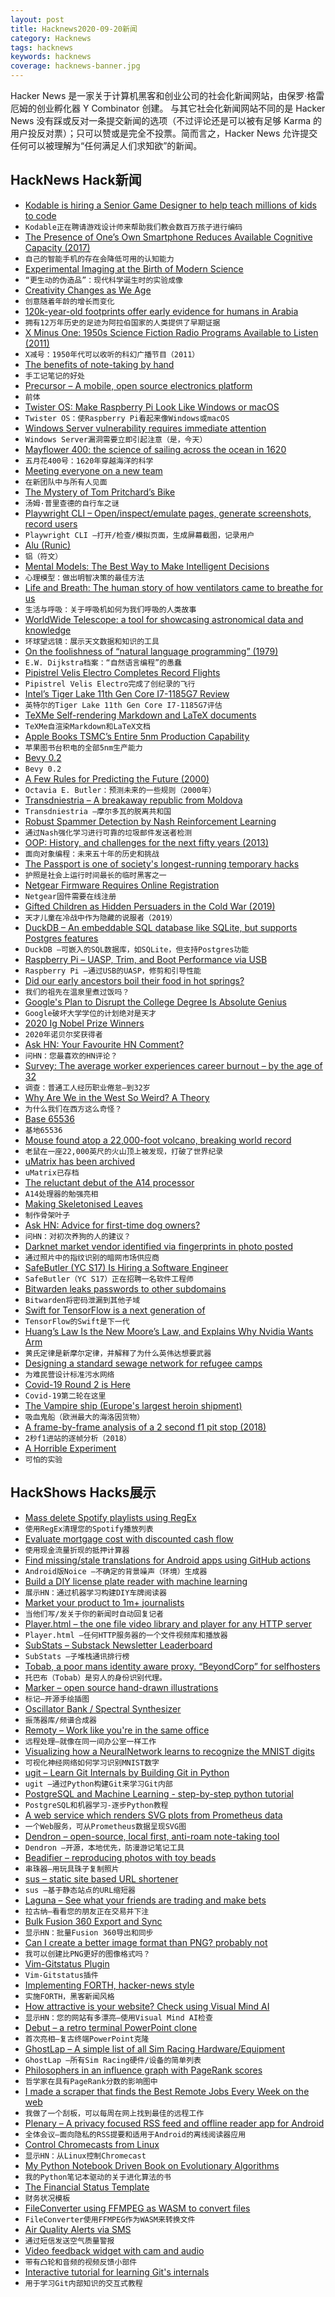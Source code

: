 ```yaml
---
layout: post
title: Hacknews2020-09-20新闻
category: Hacknews
tags: hacknews
keywords: hacknews
coverage: hacknews-banner.jpg
---
```


Hacker News 是一家关于计算机黑客和创业公司的社会化新闻网站，由保罗·格雷厄姆的创业孵化器 Y Combinator 创建。
与其它社会化新闻网站不同的是 Hacker News 没有踩或反对一条提交新闻的选项（不过评论还是可以被有足够 Karma 的用户投反对票）；只可以赞或是完全不投票。简而言之，Hacker News 允许提交任何可以被理解为“任何满足人们求知欲”的新闻。

## HackNews Hack新闻


- [Kodable is hiring a Senior Game Designer to help teach millions of kids to code](https://angel.co/company/kodable/jobs/925512-senior-game-designer)
- `Kodable正在聘请游戏设计师来帮助我们教会数百万孩子进行编码`
- [The Presence of One’s Own Smartphone Reduces Available Cognitive Capacity (2017)](https://www.journals.uchicago.edu/doi/abs/10.1086/691462?journalCode=jacr)
- `自己的智能手机的存在会降低可用的认知能力`
- [Experimental Imaging at the Birth of Modern Science](https://publicdomainreview.org/essay/more-lively-counterfaits)
- `“更生动的伪造品”：现代科学诞生时的实验成像`
- [Creativity Changes as We Age](https://thewalrus.ca/older-wiser-better-aging-artists-are-at-their-peak/)
- `创意随着年龄的增长而变化`
- [120k-year-old footprints offer early evidence for humans in Arabia](https://www.sciencemag.org/news/2020/09/these-120000-year-old-footprints-offer-early-evidence-humans-arabia)
- `拥有12万年历史的足迹为阿拉伯国家的人类提供了早期证据`
- [X Minus One: 1950s Science Fiction Radio Programs Available to Listen (2011)](https://archive.org/details/OTRR_X_Minus_One_Singles)
- `X减号：1950年代可以收听的科幻广播节目（2011）`
- [The benefits of note-taking by hand](https://www.bbc.com/worklife/article/20200910-the-benefits-of-note-taking-by-hand)
- `手工记笔记的好处`
- [Precursor – A mobile, open source electronics platform](https://www.bunniestudios.com/blog/?p=5921)
- `前体`
- [Twister OS: Make Raspberry Pi Look Like Windows or macOS](https://twisteros.com/index.html)
- `Twister OS：使Raspberry Pi看起来像Windows或macOS`
- [Windows Server vulnerability requires immediate attention](https://www.cisa.gov/blog/2020/09/18/windows-server-vulnerability-requires-immediate-attention)
- `Windows Server漏洞需要立即引起注意（是，今天）`
- [Mayflower 400: the science of sailing across the ocean in 1620](https://theconversation.com/mayflower-400-the-science-of-sailing-across-the-ocean-in-1620-144233)
- `五月花400号：1620年穿越海洋的科学`
- [Meeting everyone on a new team](https://www.annashipman.co.uk/jfdi/meeting-everyone.html)
- `在新团队中与所有人见面`
- [The Mystery of Tom Pritchard’s Bike](https://www.bicycling.com/culture/a33995147/tom-pritchard-bike-mystery/)
- `汤姆·普里查德的自行车之谜`
- [Playwright CLI – Open/inspect/emulate pages, generate screenshots, record users](https://github.com/microsoft/playwright-cli)
- `Playwright CLI –打开/检查/模拟页面，生成屏幕截图，记录用户`
- [Alu (Runic)](https://en.wikipedia.org/wiki/Alu_(runic))
- `铝（符文）`
- [Mental Models: The Best Way to Make Intelligent Decisions](https://fs.blog/mental-models/?)
- `心理模型：做出明智决策的最佳方法`
- [Life and Breath: The human story of how ventilators came to breathe for us](https://aeon.co/essays/the-human-story-of-how-ventilators-came-to-breathe-for-us)
- `生活与呼吸：关于呼吸机如何为我们呼吸的人类故事`
- [WorldWide Telescope: a tool for showcasing astronomical data and knowledge](http://worldwidetelescope.org/webclient/)
- `环球望远镜：展示天文数据和知识的工具`
- [On the foolishness of “natural language programming” (1979)](http://www.cs.utexas.edu/users/EWD/transcriptions/EWD06xx/EWD667.html)
- `E.W. Dijkstra档案：“自然语言编程”的愚蠢`
- [Pipistrel Velis Electro Completes Record Flights](https://www.avweb.com/aviation-news/pipistrel-velis-electro-completes-record-flights/)
- `Pipistrel Velis Electro完成了创纪录的飞行`
- [Intel’s Tiger Lake 11th Gen Core I7-1185G7 Review](https://www.anandtech.com/show/16084/intel-tiger-lake-review-deep-dive-core-11th-gen/)
- `英特尔的Tiger Lake 11th Gen Core I7-1185G7评估`
- [TeXMe Self-rendering Markdown and LaTeX documents](https://github.com/susam/texme)
- `TeXMe自渲染Markdown和LaTeX文档`
- [Apple Books TSMC’s Entire 5nm Production Capability](https://www.extremetech.com/computing/315186-apple-books-tsmcs-entire-5nm-production-capability)
- `苹果图书台积电的全部5nm生产能力`
- [Bevy 0.2](https://bevyengine.org/news/bevy-0-2/)
- `Bevy 0.2`
- [A Few Rules for Predicting the Future (2000)](https://web.archive.org/web/20150219020855/http://exittheapple.com/a-few-rules-for-predicting-the-future/)
- `Octavia E. Butler：预测未来的一些规则（2000年）`
- [Transdniestria – A breakaway republic from Moldova](https://www.nationalgeographic.com/photography/proof/2017/03/transinistria-moldova-republic-ukraine/?cmpid=org=ngp::mc=crm-email::src=ngp::cmp=editorial::add=SpecialEdition_Escape_20200917&rid=270AC37550F07188CAC5926E6E931E62)
- `Transdniestria –摩尔多瓦的脱离共和国`
- [Robust Spammer Detection by Nash Reinforcement Learning](https://github.com/YingtongDou/Nash-Detect)
- `通过Nash强化学习进行可靠的垃圾邮件发送者检测`
- [OOP: History, and challenges for the next fifty years (2013)](https://www.sciencedirect.com/science/article/pii/S0890540113000795)
- `面向对象编程：未来五十年的历史和挑战`
- [The Passport is one of society's longest-running temporary hacks](https://www.duoflag.com/on-immigration-restrictions/)
- `护照是社会上运行时间最长的临时黑客之一`
- [Netgear Firmware Requires Online Registration](https://kb.netgear.com/000062364/GC108P-GC108PP-Firmware-Version-1-0-5-8)
- `Netgear固件需要在线注册`
- [Gifted Children as Hidden Persuaders in the Cold War (2019)](http://www.bbk.ac.uk/hiddenpersuaders/blog/gifted-children-as-hidden-persuaders-in-the-cold-war/)
- `天才儿童在冷战中作为隐藏的说服者（2019）`
- [DuckDB – An embeddable SQL database like SQLite, but supports Postgres features](https://duckdb.org/)
- `DuckDB –可嵌入的SQL数据库，如SQLite，但支持Postgres功能`
- [Raspberry Pi – UASP, Trim, and Boot Performance via USB](https://www.jeffgeerling.com/blog/2020/raspberry-pi-usb-boot-uasp-trim-and-performance)
- `Raspberry Pi –通过USB的UASP，修剪和引导性能`
- [Did our early ancestors boil their food in hot springs?](https://news.mit.edu/2020/early-human-hot-springs-food-0915)
- `我们的祖先在温泉里煮过饭吗？`
- [Google's Plan to Disrupt the College Degree Is Absolute Genius](https://www.inc.com/justin-bariso/google-career-certificates-plan-disrupt-college-degree-university-genius.html)
- `Google破坏大学学位的计划绝对是天才`
- [2020 Ig Nobel Prize Winners](https://www.improbable.com/ig-about/winners/)
- `2020年诺贝尔奖获得者`
- [Ask HN: Your Favourite HN Comment?](item?id=24531718)
- `问HN：您最喜欢的HN评论？`
- [Survey: The average worker experiences career burnout – by the age of 32](https://www.studyfinds.org/average-worker-career-burnout-age-32/)
- `调查：普通工人经历职业倦怠–到32岁`
- [Why Are We in the West So Weird? A Theory](https://www.nytimes.com/2020/09/12/books/review/the-weirdest-people-in-the-world-joseph-henrich.html)
- `为什么我们在西方这么奇怪？`
- [Base 65536](https://github.com/qntm/base65536)
- `基地65536`
- [Mouse found atop a 22,000-foot volcano, breaking world record](https://www.nationalgeographic.com/animals/2020/03/mouse-found-atop-volcano-highest-altitude-mammal)
- `老鼠在一座22,000英尺的火山顶上被发现，打破了世界纪录`
- [uMatrix has been archived](https://github.com/gorhill/uMatrix)
- `uMatrix已存档`
- [The reluctant debut of the A14 processor](https://sixcolors.com/post/2020/09/the-reluctant-debut-of-the-a14-processor/)
- `A14处理器的勉强亮相`
- [Making Skeletonised Leaves](https://blog.lidskialf.net/2020/09/17/making-skeletonised-leaves/)
- `制作骨架叶子`
- [Ask HN: Advice for first-time dog owners?](item?id=24532872)
- `问HN：对初次养狗的人的建议？`
- [Darknet market vendor identified via fingerprints in photo posted](https://darknetlive.com/post/dream-vendor-canna-bars-sentenced-to-prison/)
- `通过照片中的指纹识别的暗网市场供应商`
- [SafeButler (YC S17) Is Hiring a Software Engineer](https://www.safebutler.com/careers)
- `SafeButler（YC S17）正在招聘一名软件工程师`
- [Bitwarden leaks passwords to other subdomains](https://twitter.com/RitzmannMarkus/status/1307614248835731456)
- `Bitwarden将密码泄漏到其他子域`
- [Swift for TensorFlow is a next generation of](https://www.tensorflow.org/swift)
- `TensorFlow的Swift是下一代`
- [Huang’s Law Is the New Moore’s Law, and Explains Why Nvidia Wants Arm](https://www.wsj.com/articles/huangs-law-is-the-new-moores-law-and-explains-why-nvidia-wants-arm-11600488001)
- `黄氏定律是新摩尔定律，并解释了为什么英伟达想要武器`
- [Designing a standard sewage network for refugee camps](https://monacivilengineering.blogspot.com/2020/09/standard-sewage-network-for-refugee.html)
- `为难民营设计标准污水网络`
- [Covid-19 Round 2 is Here](https://jacquesmattheij.com/2020-09-20-covid-19-round-2/)
- `Covid-19第二轮在这里`
- [The Vampire ship (Europe's largest heroin shipment)](https://newrepublic.com/article/159252/vampire-ship)
- `吸血鬼船（欧洲最大的海洛因货物）`
- [A frame-by-frame analysis of a 2 second f1 pit stop (2018)](https://youtu.be/tFwcq5lf0wU)
- `2秒f1进站的逐帧分析（2018）`
- [A Horrible Experiment](https://mobile.twitter.com/bascule/status/1307440596668182528)
- `可怕的实验`


## HackShows Hacks展示

- [ Mass delete Spotify playlists using RegEx](https://github.com/kabirvirji/spoticlean)
- `使用RegEx清理您的Spotify播放列表`
- [ Evaluate mortgage cost with discounted cash flow](https://www.walletcal.com/)
- `使用现金流量折现的抵押计算器`
- [ Find missing/stale translations for Android apps using GitHub actions](https://github.com/ashutoshgngwr/noice)
- `Android版Noice –不确定的背景噪声（环境）生成器`
- [ Build a DIY license plate reader with machine learning](https://github.com/cortexlabs/cortex/tree/master/examples/tensorflow/license-plate-reader)
- `展示HN：通过机器学习构建DIY车牌阅读器`
- [ Market your product to 1m+ journalists](http://meansheep.com)
- `当他们写/发关于你的新闻时自动回复记者`
- [ Player.html – the one file video library and player for any HTTP server](https://github.com/pseudosavant/player.html)
- `Player.html –任何HTTP服务器的一个文件视频库和播放器`
- [ SubStats – Substack Newsletter Leaderboard](https://substats.actionably.com/)
- `SubStats –子堆栈通讯排行榜`
- [ Tobab, a poor mans identity aware proxy. “BeyondCorp” for selfhosters](https://github.com/gnur/tobab/)
- `托巴布（Tobab）是穷人的身份识别代理。`
- [ Marker – open source hand-drawn illustrations](https://usepastel.com/marker-illustrations)
- `标记–开源手绘插图`
- [ Oscillator Bank / Spectral Synthesizer](https://github.com/grz0zrg/fas)
- `振荡器库/频谱合成器`
- [ Remoty – Work like you're in the same office](https://remoty.dev)
- `远程处理–就像在同一间办公室一样工作`
- [ Visualizing how a NeuralNetwork learns to recognize the MNIST digits](https://zbendefy.github.io/neuralnet-web/index.html)
- `可视化神经网络如何学习识别MNIST数字`
- [ ugit – Learn Git Internals by Building Git in Python](https://www.leshenko.net/p/ugit/)
- `ugit –通过Python构建Git来学习Git内部`
- [ PostgreSQL and Machine Learning - step-by-step python tutorial](https://mljar.com/blog/postgresql-machine-learning/)
- `PostgreSQL和机器学习-逐步Python教程`
- [ A web service which renders SVG plots from Prometheus data](https://sr.ht/~sircmpwn/chartsrv/)
- `一个Web服务，可从Prometheus数据呈现SVG图`
- [ Dendron – open-source, local first, anti-roam note-taking tool](https://dendron.so)
- `Dendron –开源，本地优先，防漫游记笔记工具`
- [ Beadifier – reproducing photos with toy beads](https://www.beadifier.pro/)
- `串珠器–用玩具珠子复制照片`
- [ sus – static site based URL shortener](https://github.com/nkantar/sus)
- `sus –基于静态站点的URL缩短器`
- [ Laguna – See what your friends are trading and make bets](https://withlaguna.com/)
- `拉古纳–看看您的朋友正在交易并下注`
- [ Bulk Fusion 360 Export and Sync](https://github.com/aconz2/Fusion360Exporter)
- `显示HN：批量Fusion 360导出和同步`
- [ Can I create a better image format than PNG? probably not](https://github.com/victorqribeiro/compactImage)
- `我可以创建比PNG更好的图像格式吗？`
- [ Vim-Gitstatus Plugin](https://github.com/ElHacker/vim-gitstatus)
- `Vim-Gitstatus插件`
- [ Implementing FORTH, hacker-news style](https://github.com/skx/foth)
- `实施FORTH，黑客新闻风格`
- [ How attractive is your website? Check using Visual Mind AI](https://myraah.io/visualmind)
- `显示HN：您的网站有多漂亮–使用Visual Mind AI检查`
- [ Debut – a retro terminal PowerPoint clone](item?id=24526383)
- `首次亮相–复古终端PowerPoint克隆`
- [ GhostLap – A simple list of all Sim Racing Hardware/Equipment](https://www.ghostlap.co/)
- `GhostLap –所有Sim Racing硬件/设备的简单列表`
- [ Philosophers in an influence graph with PageRank scores](https://s4n0i.github.io/schoolofathens/)
- `哲学家在具有PageRank分数的影响图中`
- [ I made a scraper that finds the Best Remote Jobs Every Week on the web](https://blog.noicejobs.com/best-remote-jobs-in-the-world-between-sep-11-and-sep-18/)
- `我做了一个刮板，可以每周在网上找到最佳的远程工作`
- [ Plenary – A privacy focused RSS feed and offline reader app for Android](https://play.google.com/store/apps/details?id=com.spians.plenary)
- `全体会议–面向隐私的RSS提要和适用于Android的离线阅读器应用`
- [ Control Chromecasts from Linux](https://github.com/alexdelorenzo/chromecast_mpris)
- `显示HN：从Linux控制Chromecast`
- [ My Python Notebook Driven Book on Evolutionary Algorithms](https://datacrayon.com/posts/search-and-optimisation/practical-evolutionary-algorithms/preface/)
- `我的Python笔记本驱动的关于进化算法的书`
- [ The Financial Status Template](https://jordivillar.com/financial-status/)
- `财务状况模板`
- [ FileConverter using FFMPEG as WASM to convert files](https://fileconverter.digital/)
- `FileConverter使用FFMPEG作为WASM来转换文件`
- [ Air Quality Alerts via SMS](https://github.com/airq-dev/hazebot)
- `通过短信发送空气质量警报`
- [ Video feedback widget with cam and audio](https://howuku.com)
- `带有凸轮和音频的视频反馈小部件`
- [ Interactive tutorial for learning Git's internals](https://docable.cloud/chrisparnin/examples/tutorials/Git.md)
- `用于学习Git内部知识的交互式教程`

